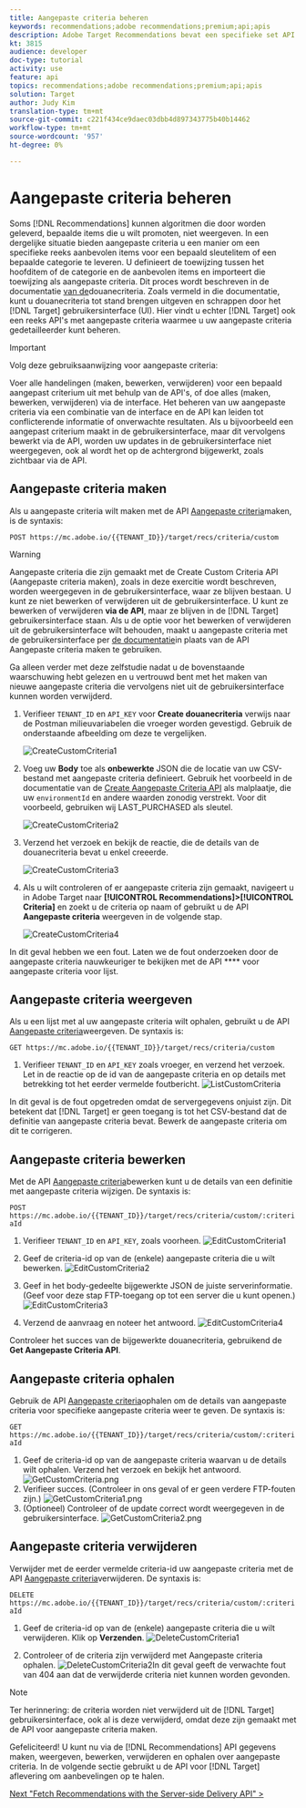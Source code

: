 ```yaml
---
title: Aangepaste criteria beheren
keywords: recommendations;adobe recommendations;premium;api;apis
description: Adobe Target Recommendations bevat een specifieke set API's waarmee u uw catalogus met aanbevolen producten en/of inhoud kunt beheren. uw aanbevelingen, algoritmen en campagnes beheren; en aanbevelingen doen in JSON-, HTML- of XML-objecten die moeten worden weergegeven in webkanalen, mobiele apparaten, e-mail, IOT en andere kanalen.
kt: 3815
audience: developer
doc-type: tutorial
activity: use
feature: api
topics: recommendations;adobe recommendations;premium;api;apis
solution: Target
author: Judy Kim
translation-type: tm+mt
source-git-commit: c221f434ce9daec03dbb4d897343775b40b14462
workflow-type: tm+mt
source-wordcount: '957'
ht-degree: 0%

---
```



# Aangepaste criteria beheren

Soms [!DNL Recommendations] kunnen algoritmen die door worden geleverd, bepaalde items die u wilt promoten, niet weergeven. In een dergelijke situatie bieden aangepaste criteria u een manier om een specifieke reeks aanbevolen items voor een bepaald sleutelitem of een bepaalde categorie te leveren. U definieert de toewijzing tussen het hoofditem of de categorie en de aanbevolen items en importeert die toewijzing als aangepaste criteria. Dit proces wordt beschreven in de documentatie [van de](https://docs.adobe.com/content/help/en/target/using/recommendations/criteria/recommendations-csv.html)douanecriteria. Zoals vermeld in die documentatie, kunt u douanecriteria tot stand brengen uitgeven en schrappen door het [!DNL Target] gebruikersinterface (UI). Hier vindt u echter [!DNL Target] ook een reeks API&#39;s met aangepaste criteria waarmee u uw aangepaste criteria gedetailleerder kunt beheren.

>[!IMPORTANT]
>
>Volg deze gebruiksaanwijzing voor aangepaste criteria:
>
> Voer alle handelingen (maken, bewerken, verwijderen) voor een bepaald aangepast criterium uit met behulp van de API&#39;s, of doe alles (maken, bewerken, verwijderen) via de interface. Het beheren van uw aangepaste criteria via een combinatie van de interface en de API kan leiden tot conflicterende informatie of onverwachte resultaten. Als u bijvoorbeeld een aangepast criterium maakt in de gebruikersinterface, maar dit vervolgens bewerkt via de API, worden uw updates in de gebruikersinterface niet weergegeven, ook al wordt het op de achtergrond bijgewerkt, zoals zichtbaar via de API.

## Aangepaste criteria maken

Als u aangepaste criteria wilt maken met de API [Aangepaste criteria](https://developers.adobetarget.com/api/recommendations/#operation/createCriteriaCustom)maken, is de syntaxis:

`POST https://mc.adobe.io/{{TENANT_ID}}/target/recs/criteria/custom`

>[!WARNING]
>
>Aangepaste criteria die zijn gemaakt met de Create Custom Criteria API (Aangepaste criteria maken), zoals in deze exercitie wordt beschreven, worden weergegeven in de gebruikersinterface, waar ze blijven bestaan. U kunt ze niet bewerken of verwijderen uit de gebruikersinterface. U kunt ze bewerken of verwijderen **via de API**, maar ze blijven in de [!DNL Target] gebruikersinterface staan. Als u de optie voor het bewerken of verwijderen uit de gebruikersinterface wilt behouden, maakt u aangepaste criteria met de gebruikersinterface per [de documentatie](https://docs.adobe.com/content/help/en/target/using/recommendations/criteria/recommendations-csv.html)in plaats van de API Aangepaste criteria maken te gebruiken.

Ga alleen verder met deze zelfstudie nadat u de bovenstaande waarschuwing hebt gelezen en u vertrouwd bent met het maken van nieuwe aangepaste criteria die vervolgens niet uit de gebruikersinterface kunnen worden verwijderd.

1. Verifieer `TENANT_ID` en `API_KEY` voor **Create douanecriteria** verwijs naar de Postman milieuvariabelen die vroeger worden gevestigd. Gebruik de onderstaande afbeelding om deze te vergelijken.

   ![CreateCustomCriteria1](assets/CreateCustomCriteria1.png)

2. Voeg uw **Body** toe als **onbewerkte** JSON die de locatie van uw CSV-bestand met aangepaste criteria definieert. Gebruik het voorbeeld in de documentatie van de [Create Aangepaste Criteria API](https://developers.adobetarget.com/api/recommendations/#operation/getAllCriteriaCustom) als malplaatje, die uw `environmentId` en andere waarden zonodig verstrekt. Voor dit voorbeeld, gebruiken wij LAST_PURCHASED als sleutel.

   ![CreateCustomCriteria2](assets/CreateCustomCriteria2.png)

3. Verzend het verzoek en bekijk de reactie, die de details van de douanecriteria bevat u enkel creeerde.

   ![CreateCustomCriteria3](assets/CreateCustomCriteria3.png)

4. Als u wilt controleren of er aangepaste criteria zijn gemaakt, navigeert u in Adobe Target naar **[!UICONTROL Recommendations]>[!UICONTROL Criteria]** en zoekt u de criteria op naam of gebruikt u de API **Aangepaste criteria** weergeven in de volgende stap.

   ![CreateCustomCriteria4](assets/CreateCustomCriteria4.png)

In dit geval hebben we een fout. Laten we de fout onderzoeken door de aangepaste criteria nauwkeuriger te bekijken met de API **** voor aangepaste criteria voor lijst.

## Aangepaste criteria weergeven

Als u een lijst met al uw aangepaste criteria wilt ophalen, gebruikt u de API [Aangepaste criteria](https://developers.adobetarget.com/api/recommendations/#operation/getAllCriteriaCustom)weergeven. De syntaxis is:

`GET https://mc.adobe.io/{{TENANT_ID}}/target/recs/criteria/custom`

1. Verifieer `TENANT_ID` en `API_KEY` zoals vroeger, en verzend het verzoek. Let in de reactie op de id van de aangepaste criteria en op details met betrekking tot het eerder vermelde foutbericht.
   ![ListCustomCriteria](assets/ListCustomCriteria.png)

In dit geval is de fout opgetreden omdat de servergegevens onjuist zijn. Dit betekent dat [!DNL Target] er geen toegang is tot het CSV-bestand dat de definitie van aangepaste criteria bevat. Bewerk de aangepaste criteria om dit te corrigeren.

## Aangepaste criteria bewerken

Met de API [Aangepaste criteria](https://developers.adobetarget.com/api/recommendations/#operation/updateCriteriaCustom)bewerken kunt u de details van een definitie met aangepaste criteria wijzigen. De syntaxis is:

`POST https://mc.adobe.io/{{TENANT_ID}}/target/recs/criteria/custom/:criteriaId`

1. Verifieer `TENANT_ID` en `API_KEY`, zoals voorheen.
   ![EditCustomCriteria1](assets/EditCustomCriteria1.png)

1. Geef de criteria-id op van de (enkele) aangepaste criteria die u wilt bewerken.
   ![EditCustomCriteria2](assets/EditCustomCriteria2.png)

1. Geef in het body-gedeelte bijgewerkte JSON de juiste serverinformatie. (Geef voor deze stap FTP-toegang op tot een server die u kunt openen.)
   ![EditCustomCriteria3](assets/EditCustomCriteria3.png)

1. Verzend de aanvraag en noteer het antwoord.
   ![EditCustomCriteria4](assets/EditCustomCriteria4.png)

Controleer het succes van de bijgewerkte douanecriteria, gebruikend de **Get Aangepaste Criteria API**.

## Aangepaste criteria ophalen

Gebruik de API [Aangepaste criteria](https://developers.adobetarget.com/api/recommendations/#operation/getCriteriaCustom)ophalen om de details van aangepaste criteria voor specifieke aangepaste criteria weer te geven. De syntaxis is:

`GET https://mc.adobe.io/{{TENANT_ID}}/target/recs/criteria/custom/:criteriaId`

1. Geef de criteria-id op van de aangepaste criteria waarvan u de details wilt ophalen. Verzend het verzoek en bekijk het antwoord.
   ![GetCustomCriteria.png](assets/GetCustomCriteria.png)
1. Verifieer succes. (Controleer in ons geval of er geen verdere FTP-fouten zijn.)
   ![GetCustomCriteria1.png](assets/GetCustomCriteria1.png)
1. (Optioneel) Controleer of de update correct wordt weergegeven in de gebruikersinterface.
   ![GetCustomCriteria2.png](assets/GetCustomCriteria2.png)

## Aangepaste criteria verwijderen

Verwijder met de eerder vermelde criteria-id uw aangepaste criteria met de API [Aangepaste criteria](https://developers.adobetarget.com/api/recommendations/#operation/deleteCriteriaCustom)verwijderen. De syntaxis is:

`DELETE https://mc.adobe.io/{{TENANT_ID}}/target/recs/criteria/custom/:criteriaId`

1. Geef de criteria-id op van de (enkele) aangepaste criteria die u wilt verwijderen. Klik op **Verzenden**.
   ![DeleteCustomCriteria1](assets/DeleteCustomCriteria1.png)

1. Controleer of de criteria zijn verwijderd met Aangepaste criteria ophalen.
   ![DeleteCustomCriteria2](assets/DeleteCustomCriteria2.png)In dit geval geeft de verwachte fout van 404 aan dat de verwijderde criteria niet kunnen worden gevonden.

>[!NOTE]
>Ter herinnering: de criteria worden niet verwijderd uit de [!DNL Target] gebruikersinterface, ook al is deze verwijderd, omdat deze zijn gemaakt met de API voor aangepaste criteria maken.

Gefeliciteerd! U kunt nu via de [!DNL Recommendations] API gegevens maken, weergeven, bewerken, verwijderen en ophalen over aangepaste criteria. In de volgende sectie gebruikt u de API voor [!DNL Target] aflevering om aanbevelingen op te halen.

[Next &quot;Fetch Recommendations with the Server-side Delivery API&quot; >](fetch-recs-server-side-delivery-api.md)
